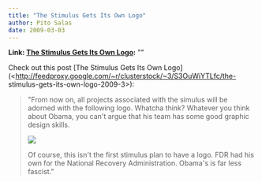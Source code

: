 ```yaml
---
title: "The Stimulus Gets Its Own Logo"
author: Pito Salas
date: 2009-03-03
---
```


**Link: [The Stimulus Gets Its Own Logo](None):** ""

Check out this post [The Stimulus Gets Its Own
Logo](<http://feedproxy.google.com/~r/clusterstock/~3/S3OuWiYTLfc/the-
stimulus-gets-its-own-logo-2009-3>):

> "From now on, all projects associated with the simulus will be adorned with
> the following logo. Whatcha think? Whatever you think about Obama, you can't
> argue that his team has some good graphic design skills.
>
>
> ![](http://static.10gen.com/www.businessinsider.com/~~/f?id=49ada8cf14b9b9ea009002ee)
>
> Of course, this isn't the first stimulus plan to have a logo. FDR had his
> own for the National Recovery Administration. Obama's is far less fascist."


